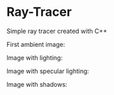 # Ray-Tracer
Simple ray tracer created with C++


First ambient image:







Image with lighting:




Image with specular lighting:




Image with shadows:
